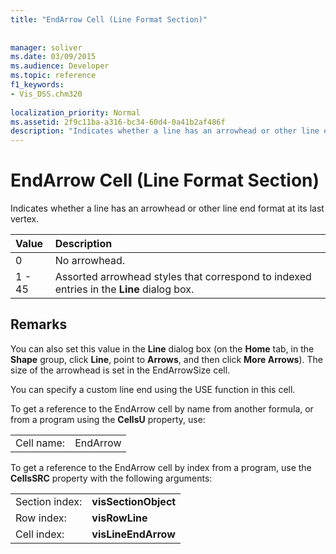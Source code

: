 ```yaml
---
title: "EndArrow Cell (Line Format Section)"
 
 
manager: soliver
ms.date: 03/09/2015
ms.audience: Developer
ms.topic: reference
f1_keywords:
- Vis_DSS.chm320
 
localization_priority: Normal
ms.assetid: 2f9c11ba-a316-bc34-60d4-0a41b2af486f
description: "Indicates whether a line has an arrowhead or other line end format at its last vertex."
---
```


# EndArrow Cell (Line Format Section)

Indicates whether a line has an arrowhead or other line end format at its last vertex.
  
|**Value**|**Description**|
|:-----|:-----|
|0  <br/> |No arrowhead.  <br/> |
|1 - 45  <br/> |Assorted arrowhead styles that correspond to indexed entries in the **Line** dialog box.  <br/> |
   
## Remarks

You can also set this value in the **Line** dialog box (on the **Home** tab, in the **Shape** group, click **Line**, point to **Arrows**, and then click **More Arrows**). The size of the arrowhead is set in the EndArrowSize cell.
  
You can specify a custom line end using the USE function in this cell. 
  
To get a reference to the EndArrow cell by name from another formula, or from a program using the **CellsU** property, use: 
  
|||
|:-----|:-----|
|Cell name:  <br/> |EndArrow  <br/> |
   
To get a reference to the EndArrow cell by index from a program, use the **CellsSRC** property with the following arguments: 
  
|||
|:-----|:-----|
|Section index:  <br/> |**visSectionObject** <br/> |
|Row index:  <br/> |**visRowLine** <br/> |
|Cell index:  <br/> |**visLineEndArrow** <br/> |
   

